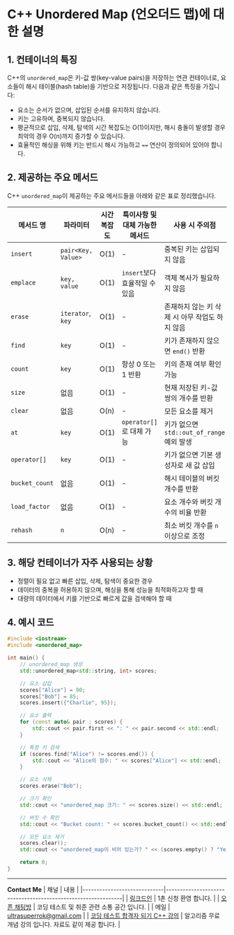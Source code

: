 
# C++ Unordered Map (언오더드 맵)에 대한 설명

## 1. 컨테이너의 특징
C++의 `unordered_map`은 키-값 쌍(key-value pairs)을 저장하는 연관 컨테이너로, 요소들이 해시 테이블(hash table)을 기반으로 저장됩니다. 다음과 같은 특징을 가집니다:
- 요소는 순서가 없으며, 삽입된 순서를 유지하지 않습니다.
- 키는 고유하며, 중복되지 않습니다.
- 평균적으로 삽입, 삭제, 탐색의 시간 복잡도는 O(1)이지만, 해시 충돌이 발생할 경우 최악의 경우 O(n)까지 증가할 수 있습니다.
- 효율적인 해싱을 위해 키는 반드시 해시 가능하고 `==` 연산이 정의되어 있어야 합니다.

## 2. 제공하는 주요 메서드
C++ `unordered_map`이 제공하는 주요 메서드들을 아래와 같은 표로 정리했습니다.

| 메서드 명        | 파라미터             | 시간 복잡도 | 특이사항 및 대체 가능한 메서드 | 사용 시 주의점                             |
|------------------|----------------------|-------------|-------------------------------|-------------------------------------------|
| `insert`         | `pair<Key, Value>`  | O(1)        | -                             | 중복된 키는 삽입되지 않음                  |
| `emplace`        | `key, value`        | O(1)        | `insert`보다 효율적일 수 있음  | 객체 복사가 필요하지 않음                   |
| `erase`          | `iterator`, `key`   | O(1)        | -                             | 존재하지 않는 키 삭제 시 아무 작업도 하지 않음 |
| `find`           | `key`               | O(1)        | -                             | 키가 존재하지 않으면 `end()` 반환           |
| `count`          | `key`               | O(1)        | 항상 0 또는 1 반환             | 키의 존재 여부 확인 가능                   |
| `size`           | 없음                | O(1)        | -                             | 현재 저장된 키-값 쌍의 개수를 반환          |
| `clear`          | 없음                | O(n)        | -                             | 모든 요소를 제거                            |
| `at`             | `key`               | O(1)        | `operator[]`로 대체 가능       | 키가 없으면 `std::out_of_range` 예외 발생   |
| `operator[]`     | `key`               | O(1)        | -                             | 키가 없으면 기본 생성자로 새 값 삽입        |
| `bucket_count`   | 없음                | O(1)        | -                             | 해시 테이블의 버킷 개수를 반환              |
| `load_factor`    | 없음                | O(1)        | -                             | 요소 개수와 버킷 개수의 비율 반환           |
| `rehash`         | `n`                 | O(n)        | -                             | 최소 버킷 개수를 `n` 이상으로 조정          |

## 3. 해당 컨테이너가 자주 사용되는 상황
- 정렬이 필요 없고 빠른 삽입, 삭제, 탐색이 중요한 경우
- 데이터의 중복을 허용하지 않으며, 해싱을 통해 성능을 최적화하고자 할 때
- 대량의 데이터에서 키를 기반으로 빠르게 값을 검색해야 할 때

## 4. 예시 코드

```cpp
#include <iostream>
#include <unordered_map>

int main() {
    // unordered_map 생성
    std::unordered_map<std::string, int> scores;

    // 요소 삽입
    scores["Alice"] = 90;
    scores["Bob"] = 85;
    scores.insert({"Charlie", 95});

    // 요소 출력
    for (const auto& pair : scores) {
        std::cout << pair.first << ": " << pair.second << std::endl;
    }

    // 특정 키 검색
    if (scores.find("Alice") != scores.end()) {
        std::cout << "Alice의 점수: " << scores["Alice"] << std::endl;
    }

    // 요소 삭제
    scores.erase("Bob");

    // 크기 확인
    std::cout << "unordered_map 크기: " << scores.size() << std::endl;

    // 버킷 수 확인
    std::cout << "Bucket count: " << scores.bucket_count() << std::endl;

    // 모든 요소 제거
    scores.clear();
    std::cout << "unordered_map이 비어 있는가? " << (scores.empty() ? "Yes" : "No") << std::endl;

    return 0;
}
```
---
**Contact Me**
| 채널                        | 내용                                                          |
|-----------------------------|--------------------------------------------------------------|
| [링크드인](https://www.linkedin.com/in/ultrasuperrok/)               |  1촌 신청 환영 합니다. |
| [오픈 채팅방](https://open.kakao.com/o/gX0WnTCf)             |  코딩 테스트 및 취준 관련 소통 공간 입니다. |
| 메일                   | ultrasuperrok@gmail.com  |
| [코딩 테스트 합격자 되기 C++ 강의](https://inf.run/H9yxm) |  알고리즘 무료 개념 강의 입니다. 자료도 같이 제공 합니다. |
